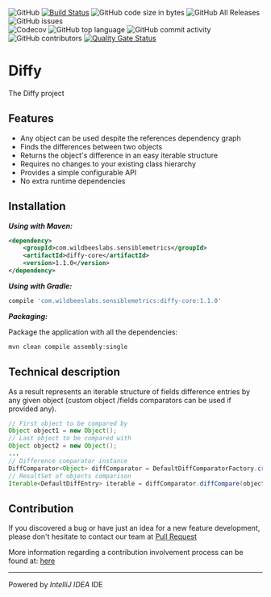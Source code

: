 ![GitHub](https://img.shields.io/github/license/AlexRogalskiy/Diffy.svg)
[![Build Status](https://travis-ci.com/AlexRogalskiy/Diffy.svg?branch=master)](https://travis-ci.com/AlexRogalskiy/Diffy)
![GitHub code size in bytes](https://img.shields.io/github/languages/code-size/AlexRogalskiy/Diffy.svg)
![GitHub All Releases](https://img.shields.io/github/downloads/AlexRogalskiy/Diffy/total.svg?style=flat&logo=travis)
![GitHub issues](https://img.shields.io/github/issues-raw/AlexRogalskiy/Diffy.svg)
<br/>
![Codecov](https://img.shields.io/codecov/c/github/AlexRogalskiy/Diffy.svg)
![GitHub top language](https://img.shields.io/github/languages/top/AlexRogalskiy/Diffy.svg)
![GitHub commit activity](https://img.shields.io/github/commit-activity/m/AlexRogalskiy/Diffy.svg)
![GitHub contributors](https://img.shields.io/github/contributors/AlexRogalskiy/Diffy.svg)
[![Quality Gate Status](https://sonarcloud.io/api/project_badges/measure?project=AlexRogalskiy_Diffy&metric=alert_status)](https://sonarcloud.io/dashboard?id=AlexRogalskiy_Diffy)

# Diffy

The Diffy project

## Features

* Any object can be used despite the references dependency graph
* Finds the differences between two objects
* Returns the object's difference in an easy iterable structure
* Requires no changes to your existing class hierarchy
* Provides a simple configurable API
* No extra runtime dependencies

## Installation

***Using with Maven:***

```xml
<dependency>
    <groupId>com.wildbeeslabs.sensiblemetrics</groupId>
    <artifactId>diffy-core</artifactId>
    <version>1.1.0</version>
</dependency>
```

***Using with Gradle:***

```groovy
compile 'com.wildbeeslabs.sensiblemetrics:diffy-core:1.1.0'
```

***Packaging:***

Package the application with all the dependencies:
```java
mvn clean compile assembly:single
```

## Technical description

As a result represents an iterable structure of fields difference entries by any given object (custom object /fields comparators can be used if provided any).

```java
// First object to be compared by
Object object1 = new Object();
// Last object to be compared with
Object object2 = new Object();
...
// Difference comparator instance
DiffComparator<Object> diffComparator = DefaultDiffComparatorFactory.create(Object.class);
// ResultSet of objects comparison
Iterable<DefaultDiffEntry> iterable = diffComparator.diffCompare(object1, object2);
```

## Contribution

If you discovered a bug or have just an idea for a new feature development, please don't hesitate to contact our team at
[Pull Request](https://help.github.com/articles/using-pull-requests)

More information regarding a contribution involvement process can be found at:
[here](https://github.com/AlexRogalskiy/Diffy/blob/master/CONTRIBUTING.md)

---
Powered by *IntelliJ IDEA* IDE
<a href="https://www.jetbrains.com/idea/"><img src="http://resources.jetbrains.com/storage/products/intellij-idea/img/meta/intellij-idea_logo_300x300.png" width="15"></a>
